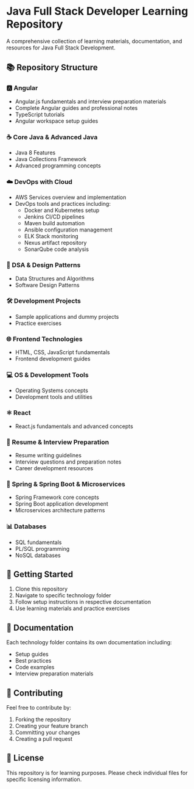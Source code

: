 # Java Full Stack Developer Learning Repository

A comprehensive collection of learning materials, documentation, and resources for Java Full Stack Development.

## 📚 Repository Structure

### 🅰️ Angular
- Angular.js fundamentals and interview preparation materials
- Complete Angular guides and professional notes
- TypeScript tutorials
- Angular workspace setup guides

### ☕ Core Java & Advanced Java
- Java 8 Features
- Java Collections Framework
- Advanced programming concepts

### ☁️ DevOps with Cloud
- AWS Services overview and implementation
- DevOps tools and practices including:
  - Docker and Kubernetes setup
  - Jenkins CI/CD pipelines 
  - Maven build automation
  - Ansible configuration management
  - ELK Stack monitoring
  - Nexus artifact repository
  - SonarQube code analysis

### 🎯 DSA & Design Patterns
- Data Structures and Algorithms
- Software Design Patterns

### 🛠️ Development Projects
- Sample applications and dummy projects
- Practice exercises

### 🌐 Frontend Technologies
- HTML, CSS, JavaScript fundamentals
- Frontend development guides

### 💻 OS & Development Tools
- Operating Systems concepts
- Development tools and utilities

### ⚛️ React
- React.js fundamentals and advanced concepts

### 📝 Resume & Interview Preparation
- Resume writing guidelines
- Interview questions and preparation notes
- Career development resources

### 🔄 Spring & Spring Boot & Microservices
- Spring Framework core concepts
- Spring Boot application development
- Microservices architecture patterns

### 📊 Databases
- SQL fundamentals
- PL/SQL programming
- NoSQL databases

## 🚀 Getting Started

1. Clone this repository
2. Navigate to specific technology folder
3. Follow setup instructions in respective documentation
4. Use learning materials and practice exercises

## 📖 Documentation

Each technology folder contains its own documentation including:
- Setup guides
- Best practices
- Code examples
- Interview preparation materials

## 🤝 Contributing

Feel free to contribute by:
1. Forking the repository
2. Creating your feature branch
3. Committing your changes
4. Creating a pull request

## 📄 License

This repository is for learning purposes. Please check individual files for specific licensing information.

